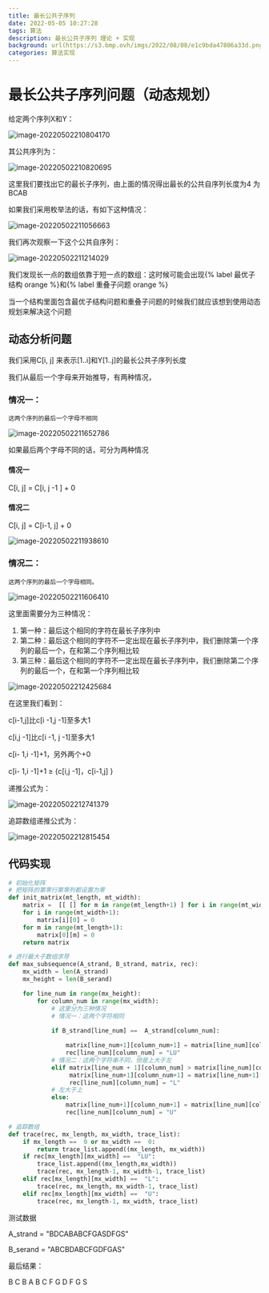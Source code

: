 ```yaml
---
title: 最长公共子序列
date: 2022-05-05 10:27:28
tags: 算法
description: 最长公共子序列 理论 + 实现
background: url(https://s3.bmp.ovh/imgs/2022/08/08/e1c9bda47806a33d.png)
categories: 算法实现
---
```


# 最长公共子序列问题（动态规划）

给定两个序列X和Y：

![image-20220502210804170](https://s2.loli.net/2022/11/05/wi5IyNa3LCk21Hz.png)

其公共序列为：

![image-20220502210820695](https://s2.loli.net/2022/11/05/b7XauMek8iBEsdL.png)

这里我们要找出它的最长子序列，由上面的情况得出最长的公共自序列长度为4 为BCAB

如果我们采用枚举法的话，有如下这种情况：

![image-20220502211056663](https://s2.loli.net/2022/11/05/LwiB6K3zOyhDn5v.png)

我们再次观察一下这个公共自序列：

![image-20220502211214029](https://s2.loli.net/2022/11/05/gXb4m9krRDTM8fP.png)

我们发现长一点的数组依靠于短一点的数组：这时候可能会出现{% label 最优子结构 orange %}和{% label 重叠子问题 orange %}

当一个结构里面包含最优子结构问题和重叠子问题的时候我们就应该想到使用动态规划来解决这个问题



## 动态分析问题

我们采用C[i, j] 来表示[1..i]和Y[1..j]的最长公共子序列长度

我们从最后一个字母来开始推导，有两种情况，

### 情况一：

	这两个序列的最后一个字母不相同

![image-20220502211652786](https://s2.loli.net/2022/11/05/Hbwk5gvEQYCMoml.png)

如果最后两个字母不同的话，可分为两种情况

#### 情况一

C[i, j] = C[i, j -1 ] + 0

#### 情况二

C[i, j] = C[i-1, j] + 0

![image-20220502211938610](https://s2.loli.net/2022/11/05/Z3QoH8V2pTt1zcb.png)



### 情况二：

	这两个序列的最后一个字母相同。

![image-20220502211606410](https://s2.loli.net/2022/11/05/F6H3Pi1mBvh8tls.png)

这里面需要分为三种情况：

1. 第一种：最后这个相同的字符在最长子序列中
2. 第二种：最后这个相同的字符不一定出现在最长子序列中，我们删除第一个序列的最后一个，在和第二个序列相比较
3. 第三种：最后这个相同的字符不一定出现在最长子序列中，我们删除第二个序列的最后一个，在和第一个序列相比较

![image-20220502212425684](https://s2.loli.net/2022/11/05/3NXMglOnGw5PtHq.png)

在这里我们看到：

c[i-1,j]比c[i -1,j -1]至多大1

c[i,j -1]比c[i -1, j -1]至多大1

c[i- 1,i -1]+1，另外两个+0

c[i- 1,i -1]+1 ≥ {c[i,j -1]，c[i-1,j] }



递推公式为：

![image-20220502212741379](https://s2.loli.net/2022/11/05/9KL8kRTHoeAIxCh.png)

追踪数组递推公式为：

![image-20220502212815454](https://s2.loli.net/2022/11/05/9KL8kRTHoeAIxCh.png)

## 代码实现

```python
# 初始化矩阵 
# 把矩阵的第零行第零列都设置为零
def init_matrix(mt_length, mt_width):
    matrix =  [[ [] for m in range(mt_length+1) ] for i in range(mt_width+1)]
    for i in range(mt_width+1):
        matrix[i][0] = 0
    for m in range(mt_length+1):
        matrix[0][m] = 0
    return matrix

# 进行最大子数组求导
def max_subsequence(A_strand, B_strand, matrix, rec):
    mx_width = len(A_strand)
    mx_height = len(B_serand)

    for line_num in range(mx_height):
        for column_num in range(mx_width):
            # 这里分为三种情况
            # 情况一：这两个字符相同
            
            if B_strand[line_num] ==  A_strand[column_num]:

                matrix[line_num+1][column_num+1] = matrix[line_num][column_num]+1
                rec[line_num][column_num] = "LU"
            # 情况二：这两个字符串不同，但是上大于左
            elif matrix[line_num + 1][column_num] > matrix[line_num][column_num+1]:
                 matrix[line_num+1][column_num+1] = matrix[line_num+1][column_num]
                 rec[line_num][column_num] = "L"
            # 左大于上 
            else:
                matrix[line_num+1][column_num+1] = matrix[line_num][column_num+1]
                rec[line_num][column_num] = "U"

# 追踪数组
def trace(rec, mx_length, mx_width, trace_list):
    if mx_length ==  0 or mx_width ==  0:
        return trace_list.append((mx_length, mx_width))
    if rec[mx_length][mx_width] ==  "LU":
        trace_list.append((mx_length,mx_width))
        trace(rec, mx_length-1, mx_width-1, trace_list)
    elif rec[mx_length][mx_width] ==  "L":
        trace(rec, mx_length, mx_width-1, trace_list)
    elif rec[mx_length][mx_width] ==  "U":
        trace(rec, mx_length-1, mx_width, trace_list)
```

测试数据

A_strand = "BDCABABCFGASDFGS"

B_serand = "ABCBDABCFGDFGAS"

最后结果：

B  C  B  A  B  C  F  G  D  F  G  S  
